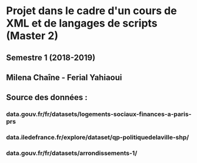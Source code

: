 # Projet dans le cadre d'un cours de XML et de langages de scripts (Master 2)
## Semestre 1 (2018-2019)
## Milena Chaîne - Ferial Yahiaoui
## Source des données :
### data.gouv.fr/fr/datasets/logements-sociaux-finances-a-paris-prs
### data.iledefrance.fr/explore/dataset/qp-politiquedelaville-shp/
### data.gouv.fr/fr/datasets/arrondissements-1/
